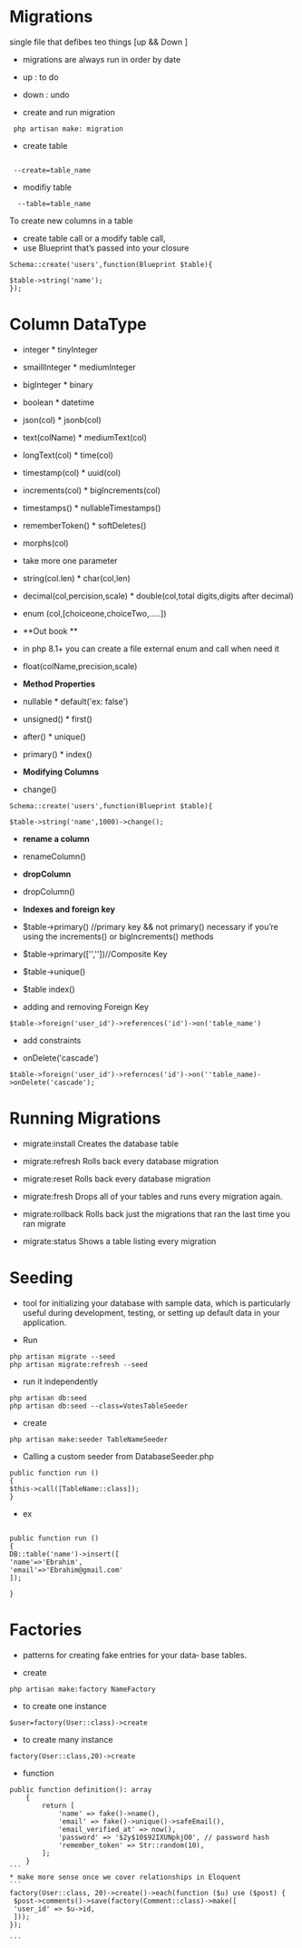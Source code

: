 # Migrations
 single file that defibes teo things [up && Down ]
 
- migrations are always run in order by date

- up  :  to do 
- down : undo 

- create and run migration 
```
 php artisan make: migration 
```

- create table 
 ```
  
  --create=table_name

```
- modifiy table
```
  --table=table_name

```
To create new columns in a table 
- create table call or a modify table call,
- use Blueprint that’s passed into your closure

```
Schema::create('users',function(Blueprint $table){

$table->string('name');
});
```
# Column DataType
* integer          * tinyInteger
* smaillInteger    * mediumInteger
* bigInteger       * binary
* boolean          * datetime
* json(col)        * jsonb(col)
* text(colName)    * mediumText(col)
* longText(col)    * time(col)
* timestamp(col)   * uuid(col)
* increments(col)  * bigIncrements(col)
* timestamps()     * nullableTimestamps()
* rememberToken()  * softDeletes()
* morphs(col)

* take more one parameter
* string(col.len)                     * char(col,len)
* decimal(col,percision,scale)        * double(col,total digits,digits after decimal)
* enum (col,[choiceone,choiceTwo,.....])
* **Out book **
- in php 8.1+ you can create a file external enum and call when need it 
* float(colName,precision,scale)


* **Method Properties**

* nullable    * default('ex: false')
* unsigned()  * first()  
* after()     * unique()
* primary()   * index()

* **Modifying Columns**

* change()

```
Schema::create('users',function(Blueprint $table){

$table->string('name',1000)->change();

```

* **rename a column**
* renameColumn()

* **dropColumn**
* dropColumn()

* **Indexes and foreign key**

* $table->primary() //primary key &&  not primary() necessary if you’re using the increments() or bigIncrements() methods
* $table->primary(['',''])//Composite Key
* $table->unique()
* $table index() 

* adding and removing Foreign Key
```
$table->foreign('user_id')->references('id')->on('table_name')
```
* add constraints 
- onDelete('cascade')
```
$table->foreign('user_id')->refernces('id')->on(''table_name)->onDelete('cascade');
```

# Running Migrations

* migrate:install
Creates the database table

* migrate:refresh
Rolls back every database migration 

* migrate:reset
Rolls back every database migration

* migrate:fresh
Drops all of your tables and runs every migration again.

* migrate:rollback
Rolls back just the migrations that ran the last time you ran migrate

* migrate:status
Shows a table listing every migration

# Seeding 
 * tool for initializing your database with sample data, which is particularly useful during development, testing, or setting up default data in your application.


* Run 
```
php artisan migrate --seed
php artisan migrate:refresh --seed

```
*  run it independently
```
php artisan db:seed
php artisan db:seed --class=VotesTableSeeder

```

* create 
```
php artisan make:seeder TableNameSeeder
```
*  Calling a custom seeder from DatabaseSeeder.php

```
public function run ()
{
$this->call([TableName::class]); 
}

```
* ex

```

public function run ()
{
DB::table('name')->insert([
'name'=>'Ebrahim',
'email'=>'Ebrahim@gmail.com'
]);

}
```

# Factories

* patterns for creating fake entries for your data‐
base tables.

* create 
```
php artisan make:factory NameFactory
```
* to create one instance
```
$user=factory(User::class)->create
```
* to create many instance
```
factory(User::class,20)->create 
```
* function 

````
public function definition(): array
    {
        return [
            'name' => fake()->name(),
            'email' => fake()->unique()->safeEmail(),
            'email_verified_at' => now(),
            'password' => '$2y$10$92IXUNpkjO0', // password hash
            'remember_token' => Str::random(10),
        ];
    }
```
* make more sense once we cover relationships in Eloquent
```
factory(User::class, 20)->create()->each(function ($u) use ($post) {
 $post->comments()->save(factory(Comment::class)->make([
 'user_id' => $u->id,
 ]));
});

```
